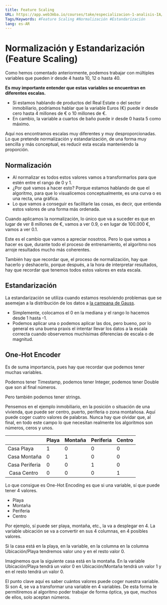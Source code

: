 ```yaml
---
title: Feature Scaling
URL: https://app.web3mba.io/courses/take/especializacion-1-analisis-IA/texts/41663415-u3-1-3-feature-scaling
Tags/Keywords: #Feature Scaling #Normalización #Estandarización
lang: es-AR
---
```

# Normalización y Estandarización (Feature Scaling)
Como hemos comentado anteriormente, podemos trabajar con múltiples variables que pueden ir desde 4 hasta 10, 12 o hasta 40. 

**Es muy importante entender que estas variables se encuentran en diferentes escalas.**
- Si estamos hablando de productos del Real Estate o del sector inmobiliario, podríamos hablar que la variable Euros (€) puede ir desde cero hasta 4 millones de € o 10 millones de €.
- En cambio, la variable a cuartos de baño puede ir desde 0 hasta 5 como máximo.

Aquí nos encontramos escalas muy diferentes y muy desproporcionadas. Lo que pretende normalización y estandarización, de una forma muy sencilla y más conceptual, es reducir esta escala manteniendo la proporción.

## Normalización
- Al normalizar es todos estos valores vamos a transformarlos para que estén entre el rango de 0 y 1. 
- ¿Por qué vamos a hacer esto? Porque estamos hablando de que el algoritmo, para que lo visualicemos conceptualmente, es una curva o es una recta, una gráfica. 
- Lo que vamos a conseguir es facilitarle las cosas, es decir, que entienda estos valores de una forma más ordenada.

Cuando aplicamos la normalización, lo único que va a suceder es que en lugar de ver 8 millones de €, vamos a ver 0.9, o en lugar de 100.000 €, vamos a ver 0.1. 

Este es el cambio que vamos a apreciar nosotros. Pero lo que vamos a hacer es que, durante todo el proceso de entrenamiento, el algoritmo nos arroje resultados mucho más coherentes. 

También hay que recordar que, el proceso de normalización, hay que hacerlo y deshacerlo, porque después, a la hora de interpretar resultados, hay que recordar que tenemos todos estos valores en esta escala.

## Estandarización
La estandarización se utiliza cuando estamos resolviendo problemas que se asemejan a la distribución de los datos a [la campana de Gauss](https://es.wikipedia.org/wiki/Funci%C3%B3n_gaussiana). 
- Simplemente, colocamos el 0 en la mediana y el rango lo hacemos desde 1 hasta -1. 
- Podemos aplicar una o podemos aplicar las dos, pero bueno, por lo general es una buena praxis el intentar llevar los datos a la escala correcta cuando observemos muchísimas diferencias de escala o de magnitud.

## One-Hot Encoder
Es de suma importancia, pues hay que recordar que podemos tener muchas variables. 

Podemos tener Timestamp, podemos tener Integer, podemos tener Double que son al final números. 

Pero también podemos tener strings. 

Pensemos en el ejemplo inmobiliario, en la posición o situación de una vivienda, que puede ser centro, puerto, periferia o zona montañosa. Aquí puede coger cuatro valores de palabras. Nunca hay que olvidar que, al final, en todo este campo lo que necesitan realmente los algoritmos son números, ceros y unos. 

  
|  | Playa | Montaña | Periferia | Centro |
| ------ | ------ | ------ | ------ | ------ |
| Casa Playa | 1 | 0 | 0 | 0 |
| Casa Montaña | 0 | 1 | 0 | 0 |
| Casa Periferia | 0 | 0 | 1 | 0 |
|  Casa Centro | 0 | 0 | 0 | 1 |

Lo que consigue es One-Hot Encoding es que si una variable, sí que puede tener 4 valores.
- Playa
- Montaña
- Periferia
- Centro

Por ejemplo, sí puede ser playa, montaña, etc., la va a desplegar en 4. La variable ubicación se va a convertir en sus 4 columnas, en 4 posibles valores.

Si la casa está en la playa, en la variable, en la columna en la columna Ubicación/Playa tendremos valor uno y en el resto valor 0. 

Imaginemos que la siguiente casa está en la montaña. En la variable Ubicación/Playa tendrá un valor 0 en Ubicación/Montaña tendrá un valor 1 y en el resto tendrá un valor 0. 

El punto clave aquí es saber cuántos valores puede coger nuestra variable. Si son 4, se va a transformar una variable en 4 variables. De esta forma le permitiremos al algoritmo poder trabajar de forma óptica, ya que, muchos de ellos, solo aceptan números.